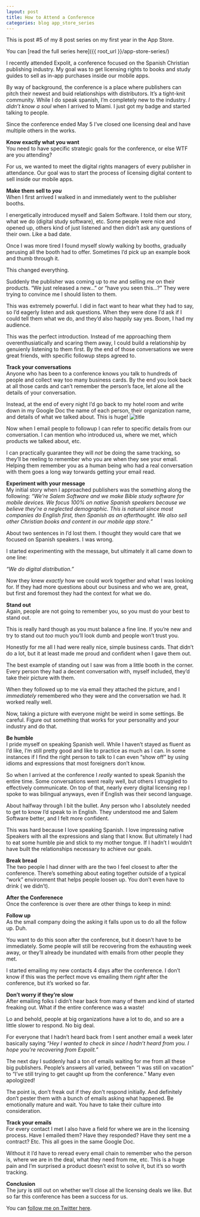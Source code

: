 ```yaml
---
layout: post
title: How to Attend a Conference
categories: blog app_store_series
---
```


This is post #5 of my 8 post series on my first year in the App Store.

You can [read the full series here]({{ root_url }}/app-store-series/)

I recently attended Expolit, a conference focused on the Spanish Christian publishing industry. My goal was to get licensing rights to books and study guides to sell as in-app purchases inside our mobile apps.

By way of background, the conference is a place where publishers can pitch their newest and buid relationships with distributors. It’s a tight-knit community. While I do speak spanish, I’m completely new to the industry. _I didn’t know a soul_ when I arrived to Miami. I just got my badge and started talking to people.

Since the conference ended May 5 I’ve closed one licensing deal and have multiple others in the works.

**Know exactly what you want**  
You need to have specific strategic goals for the conference, or else WTF are you attending?

For us, we wanted to meet the digital rights managers of every publisher in attendance. Our goal was to start the process of licensing digital content to sell inside our mobile apps.

**Make them sell to _you_**  
When I first arrived I walked in and immediately went to the publisher booths.

I energetically introduced myself and Salem Software. I told them our story, what we do (digital study software), etc. Some people were nice and opened up, others kind of just listened and then didn’t ask any questions of their own. Like a bad date.

Once I was more tired I found myself slowly walking by booths, gradually perusing all the booth had to offer. Sometimes I’d pick up an example book and thumb through it.

This changed everything.

Suddenly the publisher was coming up to _me_ and selling _me_ on their products. “We just released a new…” or “have you seen this…?” They were trying to convince me I should listen to them.

This was extremely powerful. I did in fact want to hear what they had to say, so I’d eagerly listen and ask questions. When they were done I’d ask if I could tell them what we do, and they’d also happily say yes. Boom, I had my audience.

This was the perfect introduction. Instead of me approaching them overenthusiatically and scaring them away, I could build a relationship by genuienly listening to them first. By the end of those conversations we were great friends, with specific followup steps agreed to.

**Track your conversations**  
Anyone who has been to a conference knows you talk to hundreds of people and collect way too many business cards. By the end you look back at all those cards and can’t remember the person’s face, let alone all the details of your conversation.

Instead, at the end of every night I’d go back to my hotel room and write down in my Google Doc the name of each person, their organization name, and details of what we talked about. This is huge! ![title][2]

Now when I email people to followup I can refer to specific details from our conversation. I can mention who introduced us, where we met, which products we talked about, etc.

I can practically guarantee they will _not_ be doing the same tracking, so they’ll be reeling to remember who you are when they see your email. Helping them remember you as a human being who had a real conversation with them goes a long way torwards getting your email read.

**Experiment with your message**  
My initial story when I approached publishers was the something along the following: _“We’re Salem Software and we make Bible study software for mobile devices. We focus 100% on native Spanish speakers because we believe they’re a neglected demographic. This is natural since most companies do English first, then Spanish as an afterthought. We also sell other Christian books and content in our mobile app store.”_

About two sentences in I’d lost them. I thought they would care that we focused on Spanish speakers. I was wrong.

I started experimenting with the message, but ultimately it all came down to one line:

_“We do digital distribution.”_

Now they knew _exactly_ how we could work together and what I was looking for. If they had more questions about our business and who we are, great, but first and foremost they had the context for what we do.

**Stand out**  
Again, people are not going to remember you, so you must do your best to stand out.

This is really hard though as you must balance a fine line. If you’re new and try to stand out _too_ much you’ll look dumb and people won’t trust you.

Honestly for me all I had were really nice, simple business cards. That didn’t do a lot, but it at least made me proud and confident when I gave them out.

The best example of standing out I saw was from a little booth in the corner. Every person they had a decent conversation with, myself included, they’d take their picture with them.

When they followed up to me via email they attached the picture, and I _immediately_ remembered who they were and the conversation we had. It worked really well.

Now, taking a picture with everyone might be weird in some settings. Be careful. Figure out something that works for your personality and your industry and do that.

**Be humble**  
I pride myself on speaking Spanish well. While I haven’t stayed as fluent as I’d like, I’m still pretty good and like to practice as much as I can. In some instances if I find the right person to talk to I can even “show off” by using idioms and expressions that most foreigners don’t know.

So when I arrived at the conference I _really_ wanted to speak Spanish the entire time. Some conversations went really well, but others I struggled to effectively communicate. On top of that, nearly every digital licensing rep I spoke to was bilingual anyways, even if English was their second language.

About halfway through I bit the bullet. Any person who I absolutely needed to get to know I’d speak to in English. They understood me and Salem Software better, and I felt more confident.

This was hard because I love speaking Spanish. I love impressing native Speakers with all the expressions and slang that I know. But ultimately I had to eat some humble pie and stick to my mother tongue. If I hadn’t I wouldn’t have built the relationships necessary to achieve our goals.

**Break bread**  
The two people I had dinner with are the two I feel closest to after the conference. There’s something about eating together outside of a typical “work” environment that helps people loosen up. You don’t even have to drink ( we didn’t).

**After the Conferenece**  
Once the conference is over there are other things to keep in mind:

**Follow up**  
As the small company doing the asking it falls upon us to do all the follow up. Duh.

You want to do this soon after the conference, but it doesn’t have to be immediately. Some people will still be recovering from the exhausting week away, or they’ll already be inundated with emails from other people they met.

I started emailing my new contacts 4 days after the conference. I don’t know if this was the perfect move vs emailing them _right_ after the conference, but it’s worked so far.

**Don’t worry if they’re slow**  
After emailing folks I didn’t hear back from many of them and kind of started freaking out. What if the entire conference was a waste!

Lo and behold, people at big organizations have a lot to do, and so are a little slower to respond. No big deal.

For everyone that I hadn’t heard back from I sent another email a week later basically saying _“Hey I wanted to check in since I hadn’t heard from you. I hope you’re recovering from Expolit.”_

The next day I suddenly had a ton of emails waiting for me from all these big publishers. People’s answers all varied, between “I was still on vacation” to “I’ve still trying to get caught up from the conference.” Many even apologized!

The point is, don’t freak out if they don’t respond initially. And definitely don’t pester them with a bunch of emails asking what happened. Be emotionally mature and wait. You have to take their culture into consideration.

**Track your emails**  
For every contact I met I also have a field for where we are in the licensing process. Have I emailed them? Have they responded? Have they sent me a contract? Etc. This all goes in the same Google Doc.

Without it I’d have to reread every email chain to remember who the person is, where we are in the deal, what they need from me, etc. This is a huge pain and I’m surprised a product doesn’t exist to solve it, but it’s so worth tracking.

**Conclusion**  
The jury is still out on whether we’ll close all the licensing deals we like. But so far this conference has been a success for us.

You can [follow me on Twitter here][3].


   [2]: http://trevormckendrick.com/wp-content/uploads/2013/05/Tracker.png
   [3]: https://twitter.com/TrevMcKendrick

  
